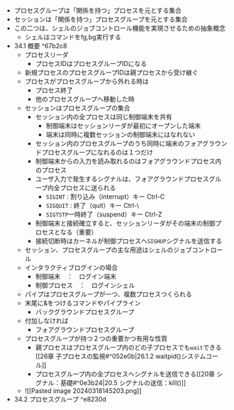 - プロセスグループは「関係を持つ」プロセスを元とする集合
- セッションは「関係を持つ」プロセスグループを元とする集合
- この二つは、シェルのジョブコントロール機能を実現させるための抽象概念
	- シェルはコマンドをfg,bg実行する
- 34.1 概要 ^67b2c8
	- プロセスリーダ
		- プロセスIDはプロセスグループIDになる
	- 新規プロセスのプロセスグループIDは親プロセスから受け継ぐ
	- プロセスがプロセスグループから外れる時は
		- プロセス終了
		- 他のプロセスグループへ移動した時
	- セッションはプロセスグループの集合
		- セッション内の全プロセスは同じ制御端末を共有
			- 制御端末はセッションリーダが最初にオープンした端末
			- 端末は同時に複数セッションの制御端末にはなれない
		- セッション内のプロセスグループのうち同時に端末のフォアグラウンドプロセスグループになれるのは１つだけ
		- 制御端末からの入力を読み取れるのはフォアグラウンドプロセス内のプロセス
		- ユーザ入力で発生するシグナルは、フォアグラウンドプロセスグループ内全プロセスに送られる
			- `SIGINT` : 割り込み（interrupt）キー Ctrl-C
			- `SIGQUIT` : 終了（quit）キー Ctrl-\
			- `SIGTSTP`一時終了（suspend）キー Ctrl-Z
		- 制御端末と接続確立すると、セッションリーダがその端末の制御プロセスとなる（重要）
		- 接続切断時はカーネルが制御プロセスへ`SIGHUP`シグナルを送信する
	- セッション、プロセスグループの主な用途はシェルのジョブコントロール
	- インタラクティブログインの場合
		- 制御端末　：　ログイン端末
		- 制御プロセス　：　ログインシェル
	- パイプはプロセスグループが一つ、複数プロセスつくられる
	- 末尾に&をつけるコマンドやパイプライン
		- バックグラウンドプロセスグループ
	- 付加しなければ
		- フォアグラウンドプロセスグループ
	- プロセスグループが持つ２つの重要かつ有用な性質
		- 親プロセスはプロセスグループ内のどの子プロセスでも`wait`できる [[26章 子プロセスの監視#^052e0b|26.1.2 waitpid()システムコール]]
		- プロセスグループ内の全プロセスへシグナルを送信できる[[20章 シグナル：基礎#^0e3b24|20.5 シグナルの送信：kill()]]
	- ![[Pasted image 20240318145203.png]]
- 34.2 プロセスグループ ^e8230d